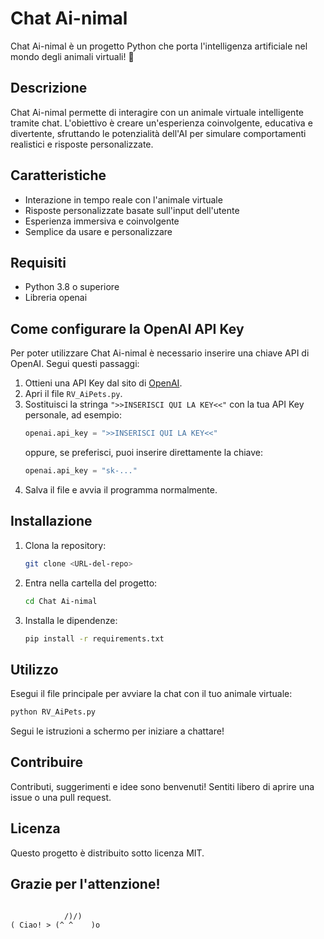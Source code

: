 # Chat Ai-nimal

Chat Ai-nimal è un progetto Python che porta l'intelligenza artificiale nel mondo degli animali virtuali! 🐾

## Descrizione
Chat Ai-nimal permette di interagire con un animale virtuale intelligente tramite chat. L'obiettivo è creare un'esperienza coinvolgente, educativa e divertente, sfruttando le potenzialità dell'AI per simulare comportamenti realistici e risposte personalizzate.

## Caratteristiche
- Interazione in tempo reale con l'animale virtuale
- Risposte personalizzate basate sull'input dell'utente
- Esperienza immersiva e coinvolgente
- Semplice da usare e personalizzare

## Requisiti
- Python 3.8 o superiore
- Libreria openai

## Come configurare la OpenAI API Key
Per poter utilizzare Chat Ai-nimal è necessario inserire una chiave API di OpenAI. Segui questi passaggi:

1. Ottieni una API Key dal sito di [OpenAI](https://platform.openai.com/account/api-keys).
2. Apri il file `RV_AiPets.py`.
3. Sostituisci la stringa `">>INSERISCI QUI LA KEY<<"` con la tua API Key personale, ad esempio:
   ```python
   openai.api_key = ">>INSERISCI QUI LA KEY<<"
   ```
   oppure, se preferisci, puoi inserire direttamente la chiave:
   ```python
   openai.api_key = "sk-..."
   ```
4. Salva il file e avvia il programma normalmente.

## Installazione
1. Clona la repository:
   ```bash
   git clone <URL-del-repo>
   ```
2. Entra nella cartella del progetto:
   ```bash
   cd Chat Ai-nimal
   ```
3. Installa le dipendenze:
   ```bash
   pip install -r requirements.txt
   ```

## Utilizzo
Esegui il file principale per avviare la chat con il tuo animale virtuale:
```bash
python RV_AiPets.py
```

Segui le istruzioni a schermo per iniziare a chattare!

## Contribuire
Contributi, suggerimenti e idee sono benvenuti! Sentiti libero di aprire una issue o una pull request.

## Licenza
Questo progetto è distribuito sotto licenza MIT.

## Grazie per l'attenzione!
```

            /)/)
( Ciao! > (^ ^    )o

```
